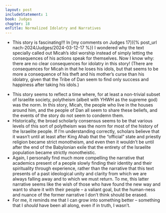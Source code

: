 ```yaml
---
layout: post
includeStatement: 1
book: Judges
chapter: 18
enTitle: Normalized Idolatry and Narratives
---
```


- This story is fascinating!!! In [my comments on Judges 17]({% post_url nach-2024/Judges/2024-03-12-17 %}) I wondered why the text specially called out Micah’s idol worship instead of simply letting the consequences of his actions speak for themselves. Now I know why: there are no clear consequences for idolatry in this story! (There are consequences for Micah in that he loses his idols, but that seems to be more a consequence of his theft and his mother’s curse than his idolatry, given that the Tribe of Dan seem to find only success and happiness after taking his idols.)
<!--more-->
- This story seems to reflect a time where, for at least a non-trivial subset of Israelite society, polytheism (albeit with YHWH as the supreme god) was the norm. In this story, Micah, the people who live in the houses around him, and the people of Dan all seem to share these beliefs, and the events of the story do not seem to condemn them.
- Historically, the broad scholarly consensus seems to be that various levels of this sort of polytheism was the norm for most of the history of the Israelite people. If I’m understanding correctly, scholars believe that it wasn’t until at least after King Ahab that the “official” state and priestly religion became strict monotheism, and even then it wouldn’t be until after the end of the Babylonian exile that the entirety of the Israelite population became strictly monotheistic.
- Again, I personally find much more compelling the narrative that academics present of a people slowly finding their identity and their spirituality through experience, rather than the narrative that this text presents of a past ideological unity and clarity from which we are always falling away and to which we must return. To me, this latter narrative seems like the wish of those who have found the new way and want to share it with their people – a valiant goal, but the human-ness and nuance of the former narrative I don’t think should be erased.
- For me, it reminds me that I can grow into something better – something that I *should* have been all along, even if in truth, I wasn’t.
